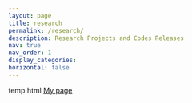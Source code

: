 ```yaml
---
layout: page
title: research
permalink: /research/
description: Research Projects and Codes Releases
nav: true
nav_order: 1
display_categories: 
horizontal: false
---
```


temp.html
[My page](/temp.html)


